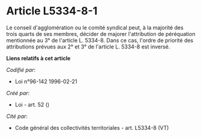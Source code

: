 # Article L5334-8-1

Le conseil d'agglomération ou le comité syndical peut, à la majorité des trois quarts de ses membres, décider de majorer
l'attribution de péréquation mentionnée au 3° de l'article L. 5334-8. Dans ce cas, l'ordre de priorité des attributions
prévues aux 2° et 3° de l'article L. 5334-8 est inversé.

**Liens relatifs à cet article**

_Codifié par_:

  - Loi n°96-142 1996-02-21

_Créé par_:

  - Loi - art. 52 ()

_Cité par_:

  - Code général des collectivités territoriales - art. L5334-8 (VT)
